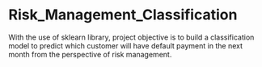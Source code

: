 # Risk_Management_Classification
With the use of sklearn library, project objective is to build a classification model to predict which customer will have default payment in the next month from the perspective of risk management.
